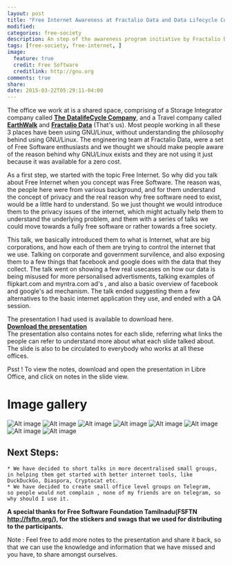 ```yaml
---
layout: post
title: "Free Internet Awareness at Fractalio Data and Data Lifecycle Company in Bangalore"
modified:
categories: free-society
description: An step of the awareness program initiative by Fractalio Data
tags: [free-society, free-internet, ]
image:
  feature: true
  credit: Free Software
  creditlink: http://gnu.org
comments: true
share:
date: 2015-03-22T05:29:11-04:00
---
```


The office we work at is a shared space, comprising of a Storage Integrator company called <a href="http://www.datalifecycle.in/">**The DatalifeCycle Company**</a>, and a Travel company called <a href="http://earthwalk.co.in/">**EarthWalk**</a> and <a href="http://www.fractalio.com">**Fractalio Data**</a> (That's us). Most people working in all these 3 places have been using GNU/Linux, without understanding the philosophy behind using GNU/Linux. The engineering team at Fractalio Data, were a set of Free Software enthusiasts and we thought we should make people aware of the reason behind why GNU/Linux exists and they are not using it just because it was available for a zero cost. 

As a first step, we started with the topic Free Internet. So why did you talk about Free Internet when you concept was Free Software. The reason was, the people here were from various background, and for them understand the concept of privacy and the real reason why free software need to exist, would be a little hard to understand. So we just thought we would introduce them to the privacy issues of the internet, which might actually help them to understand the underlying problem, and them with a series of talks we could move towards a fully free software or rather towards a free society.

This talk, we basically introduced them to what is Internet, what are big corporations, and how each of them are trying to control the internet that we use. Talking on corporate and government survilence, and also exposing them to a few things that facebook and google does with the data that they collect. The talk went 
on showing a few real usecases on how our data is being misused for more personalised advertisments, talking examples of flipkart.com and myntra.com ad's , and also a basic overview of facebook and google's ad mechanism. The talk ended suggesting them a few alternatives to the basic internet application they use, and ended with a QA session.

The presentation I had used is available to download here.<br />
<a href="/files/Free-Internet.odp" class="btn btn-success">**Download the presentation**</a> <br />
The presentation also contains notes for each slide, referring what links the people can refer to understand more about what each slide talked about. The slide is also to be circulated to everybody who works at all these offices.

Psst ! To view the notes, download and open the presentation in Libre Office, and click on notes in the slide view.

# Image gallery
![Alt image](/images/free-internet-images/1.jpg "Free-Internet Talk Images")
![Alt image](/images/free-internet-images/2.jpg "Free-Internet Talk Images")
![Alt image](/images/free-internet-images/3.jpg "Free-Internet Talk Images")
![Alt image](/images/free-internet-images/7.jpg "Free-Internet Talk Images")
![Alt image](/images/free-internet-images/4.jpg "Free-Internet Talk Images")
![Alt image](/images/free-internet-images/5.jpg "Free-Internet Talk Images")
![Alt image](/images/free-internet-images/6.jpg "Free-Internet Talk Images")
![Alt image](/images/free-internet-images/8.jpg "Free-Internet Talk Images")

## Next Steps:
	* We have decided to short talks in more decentralised small groups,
	in helping them get started with better internet tools, like DuckDuckGo, Diaspora, Cryptocat etc. 
	* We have decided to create small office level groups on Telegram, 
	so people would not complain , none of my friends are on telegram, so why should I use it.

**A special thanks for Free Software Foundation Tamilnadu(FSFTN http://fsftn.org/), for the stickers and swags that we used for distributing to the participants.**

Note : Feel free to add more notes to the presentation and share it back, so that we can use the knowledge and information that we have missed and you have, to share amongst ourselves. 


